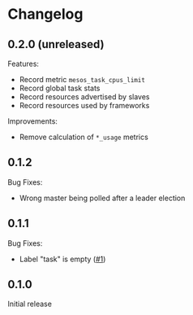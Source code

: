 # Changelog

## 0.2.0 (unreleased)

Features:
* Record metric `mesos_task_cpus_limit`
* Record global task stats
* Record resources advertised by slaves
* Record resources used by frameworks

Improvements:
* Remove calculation of `*_usage` metrics

## 0.1.2

Bug Fixes:
* Wrong master being polled after a leader election

## 0.1.1

Bug Fixes:
* Label "task" is empty ([#1](https://github.com/wndhydrnt/mesos-task-exporter/issues/1))

## 0.1.0

Initial release
